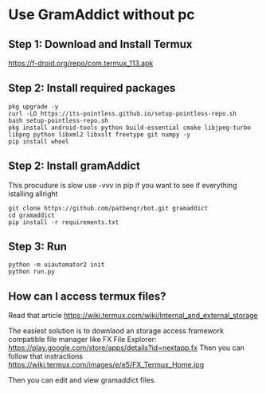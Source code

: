 # Use GramAddict without pc


## Step 1: Download and Install Termux

https://f-droid.org/repo/com.termux_113.apk

## Step 2: Install required packages

    pkg upgrade -y
	curl -LO https://its-pointless.github.io/setup-pointless-repo.sh
	bash setup-pointless-repo.sh
    pkg install android-tools python build-essential cmake libjpeg-turbo libpng python libxml2 libxslt freetype git numpy -y
    pip install wheel

## Step 2: Install gramAddict

This procudure is slow use -vvv in pip if you want to see if everything istalling allright
	

    git clone https://github.com/patbengr/bot.git gramaddict
    cd gramaddict
    pip install -r requirements.txt
    
## Step 3: Run
	

    python -m uiautomator2 init
    python run.py
    
## How can I access termux files?
Read that article
https://wiki.termux.com/wiki/Internal_and_external_storage

The easiest solution is to downlaod an storage access framework compatible file manager like
FX File Explorer: https://play.google.com/store/apps/details?id=nextapp.fx
Then you can follow that instractions
https://wiki.termux.com/images/e/e5/FX_Termux_Home.jpg

Then you can edit and view gramaddict files.
    

